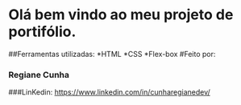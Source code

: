 # Olá bem vindo ao meu projeto de portifólio.
##Ferramentas utilizadas:
*HTML
*CSS
*Flex-box
#Feito por:
### Regiane Cunha
###LinKedin:
https://www.linkedin.com/in/cunharegianedev/

